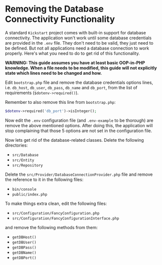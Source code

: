 # Removing the Database Connectivity Functionality

A standard `Kickstart` project comes with built-in support for database connectivity. The application won't work until
some database credentials are provided in the `.env` file. They don't need to be valid, they just need to be defined.
But not all applications need a database connection to work properly. Here's what you need to do to get rid of this
functionality.

**WARNING: This guide assumes you have at least basic OOP-in-PHP knowledge. When a file needs to be modified, this guide
will not explicitly state which lines need to be changed and how.**

Edit `bootstrap.php` file and remove the database credentials options lines, i.e. `db_host`, `db_user`, `db_pass`,
`db_name` and `db_port`, from the list of requirements (`$dotenv->required()`).

Remember to also remove this line from `bootstrap.php`:

```php
$dotenv->required('db_port')->isInteger();
```

Now edit the `.env` configuration file (and `.env-example` to be thorough) are remove the above mentioned options. After
doing this, the application will stop complaining that those 5 options are not set in the configuration file.

Now lets get rid of the database-related classes. Delete the following directories:

* `src/Database`
* `src/Entity`
* `src/Repository`

Delete the `src/Provider/DatabaseConnectionProvider.php` file and remove the reference to it in the following files:

* `bin/console`
* `public/index.php`

To make things extra clean, edit the following files:

* `src/Configuration/FancyConfiguration.php`
* `src/Configuration/FancyConfigurationInterface.php`

and remove the following methods from them:

* `getDBHost()`
* `getDBUser()`
* `getDBPass()`
* `getDBName()`
* `getDBPort()`
